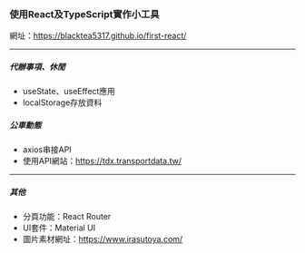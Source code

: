 ### 使用React及TypeScript實作小工具
網址：https://blacktea5317.github.io/first-react/

---
##### 代辦事項、休閒
* useState、useEffect應用
* localStorage存放資料
##### 公車動態
* axios串接API
* 使用API網站：https://tdx.transportdata.tw/
---
##### 其他
* 分頁功能：React Router
* UI套件：Material UI
* 圖片素材網址：https://www.irasutoya.com/
